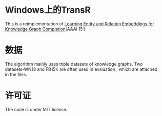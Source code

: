 # Windows上的TransR

This is a reimplementation of [Learning Entity and Relation Embeddings for Knowledge Graph Completion](https://aaai.org/ocs/index.php/AAAI/AAAI15/paper/view/9571)(AAAI 15')

# 数据

The algorithm mainly uses triple datasets of knowledge graphs. Two datasets-WN18 and FB15K are often used in evaluation , which are attached in the files.

# 许可证

The code is under MIT license.